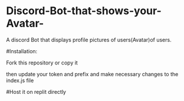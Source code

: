 # Discord-Bot-that-shows-your-Avatar-

A discord Bot that displays profile pictures of users(Avatar)of users.

#Installation:

Fork this repository or copy it

then update your token and prefix and make necessary changes to the index.js file

#Host it on replit directly
